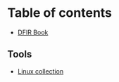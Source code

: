 # Table of contents

* [DFIR Book](README.md)

## Tools

* [Linux collection](tools/linux-collection.md)
